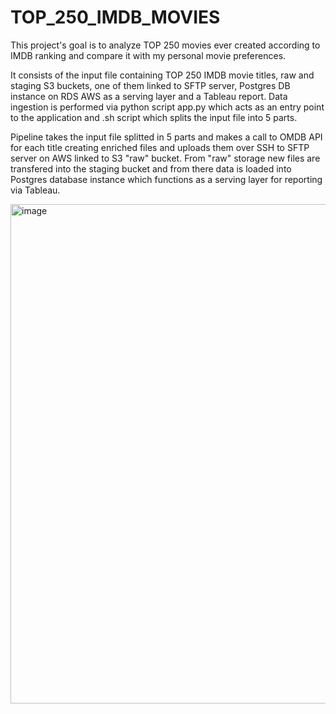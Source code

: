 # TOP_250_IMDB_MOVIES

This project's goal is to analyze TOP 250 movies ever created according to IMDB ranking and compare it with my 
personal movie preferences.

It consists of the input file containing TOP 250 IMDB movie titles, raw and staging S3 buckets, one of them linked to SFTP server, Postgres DB instance on RDS AWS as a serving layer and a Tableau report. 
Data ingestion is performed via python script app.py which acts as an entry point to the application and 
.sh script which splits the input file into 5 parts.

Pipeline takes the input file splitted in 5 parts and makes a call to OMDB API for each title 
creating enriched files and uploads them over SSH to SFTP server on AWS linked to S3 "raw" bucket.
From "raw" storage new files are transfered into the staging bucket and from there data is loaded 
into Postgres database instance which functions as a serving layer for reporting via Tableau.

<img width="799" alt="image" src="https://github.com/StephanKnox/TOP_250_IMDB_MOVIES/assets/123996543/4f6a9646-1c16-48f8-85bc-bbefcf813f20">





